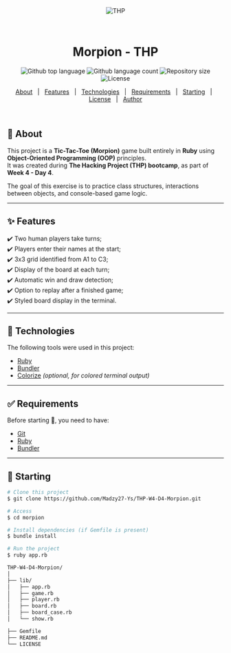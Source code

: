 <div align="center" id="top"> 
  <img src="./.github/app.gif" alt="THP" />

  &#xa0;

  <!-- <a href="https://thp.netlify.app">Demo</a> -->
</div>

<h1 align="center">Morpion - THP</h1>

<p align="center">
  <img alt="Github top language" src="https://img.shields.io/github/languages/top/Madzy27-Ys/THP-W4-D4-Morpion?color=56BEB8">

  <img alt="Github language count" src="https://img.shields.io/github/languages/count/Madzy27-Ys/THP-W4-D4-Morpion?color=56BEB8">

  <img alt="Repository size" src="https://img.shields.io/github/repo-size/Madzy27-Ys/THP-W4-D4-Morpion?color=56BEB8">

  <img alt="License" src="https://img.shields.io/github/license/Madzy27-Ys/THP-W4-D4-Morpion?color=56BEB8">

  <!-- <img alt="Github issues" src="https://img.shields.io/github/issues/Madzy27-Ys/THP-W4-D4-Morpion?color=56BEB8" /> -->

  <!-- <img alt="Github forks" src="https://img.shields.io/github/forks/Madzy27-Ys/THP-W4-D4-Morpion?color=56BEB8" /> -->

  <!-- <img alt="Github stars" src="https://img.shields.io/github/stars/Madzy27-Ys/THP-W4-D4-Morpion?color=56BEB8" /> -->
</p>

<!-- Status -->

<!-- <h4 align="center"> 
	🚧  Tic-Tac-Toe 🚀 Under construction...  🚧
</h4> 

<hr> -->

<p align="center">
  <a href="#dart-about">About</a> &#xa0; | &#xa0; 
  <a href="#sparkles-features">Features</a> &#xa0; | &#xa0;
  <a href="#rocket-technologies">Technologies</a> &#xa0; | &#xa0;
  <a href="#white_check_mark-requirements">Requirements</a> &#xa0; | &#xa0;
  <a href="#checkered_flag-starting">Starting</a> &#xa0; | &#xa0;
  <a href="#memo-license">License</a> &#xa0; | &#xa0;
  <a href="https://github.com/Madzy27-Ys" target="_blank">Author</a>
</p>

<br>

## :dart: About ##

This project is a **Tic-Tac-Toe (Morpion)** game built entirely in **Ruby** using **Object-Oriented Programming (OOP)** principles.  
It was created during **The Hacking Project (THP) bootcamp**, as part of **Week 4 - Day 4**.  

The goal of this exercise is to practice class structures, interactions between objects, and console-based game logic.

---

## :sparkles: Features ##

:heavy_check_mark: Two human players take turns;\
:heavy_check_mark: Players enter their names at the start;\
:heavy_check_mark: 3x3 grid identified from A1 to C3;\
:heavy_check_mark: Display of the board at each turn;\
:heavy_check_mark: Automatic win and draw detection;\
:heavy_check_mark: Option to replay after a finished game;\
:heavy_check_mark: Styled board display in the terminal.

---

## :rocket: Technologies ##

The following tools were used in this project:

- [Ruby](https://www.ruby-lang.org/en/)  
- [Bundler](https://bundler.io/)  
- [Colorize](https://github.com/fazibear/colorize) *(optional, for colored terminal output)*  

---

## :white_check_mark: Requirements ##

Before starting :checkered_flag:, you need to have:  

- [Git](https://git-scm.com)  
- [Ruby](https://www.ruby-lang.org/en/downloads/)  
- [Bundler](https://bundler.io/)  

---

## :checkered_flag: Starting ##

```bash
# Clone this project
$ git clone https://github.com/Madzy27-Ys/THP-W4-D4-Morpion.git

# Access
$ cd morpion

# Install dependencies (if Gemfile is present)
$ bundle install

# Run the project
$ ruby app.rb

THP-W4-D4-Morpion/
│
├── lib/
│   ├── app.rb
│   ├── game.rb
│   ├── player.rb
│   ├── board.rb
│   ├── board_case.rb  
│   └── show.rb

├── Gemfile
├── README.md
└── LICENSE
